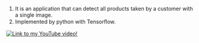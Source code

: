 1. It is an application that can detect all products taken by a customer with a single image.
2. Implemented by python with Tensorﬂow.

[![Link to my YouTube video!](https://i9.ytimg.com/vi/znSLsL_lpCE/mq3.jpg?sqp=CM3s3O8F&rs=AOn4CLAo4yppMbTUaC5BTGtNwYTni-JxTQ)](https://youtu.be/znSLsL_lpCE)

